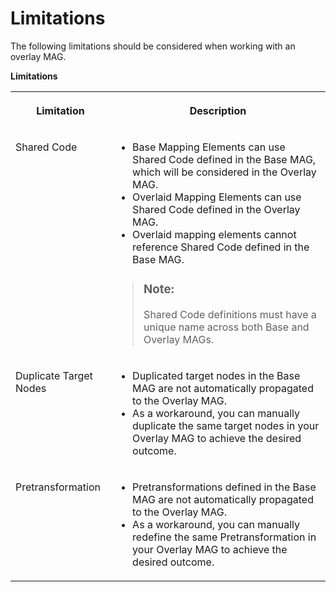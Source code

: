 <!-- loio73bec5f173ae4d27a1d23908a9da62cd -->

# Limitations

The following limitations should be considered when working with an overlay MAG.

**Limitations**


<table>
<tr>
<th valign="top">

Limitation

</th>
<th valign="top">

Description

</th>
</tr>
<tr>
<td valign="top">

Shared Code

</td>
<td valign="top">

-   Base Mapping Elements can use Shared Code defined in the Base MAG, which will be considered in the Overlay MAG.
-   Overlaid Mapping Elements can use Shared Code defined in the Overlay MAG.
-   Overlaid mapping elements cannot reference Shared Code defined in the Base MAG.

> ### Note:  
> Shared Code definitions must have a unique name across both Base and Overlay MAGs.



</td>
</tr>
<tr>
<td valign="top">

Duplicate Target Nodes

</td>
<td valign="top">

-   Duplicated target nodes in the Base MAG are not automatically propagated to the Overlay MAG.
-   As a workaround, you can manually duplicate the same target nodes in your Overlay MAG to achieve the desired outcome.



</td>
</tr>
<tr>
<td valign="top">

Pretransformation

</td>
<td valign="top">

-   Pretransformations defined in the Base MAG are not automatically propagated to the Overlay MAG.
-   As a workaround, you can manually redefine the same Pretransformation in your Overlay MAG to achieve the desired outcome.



</td>
</tr>
</table>

